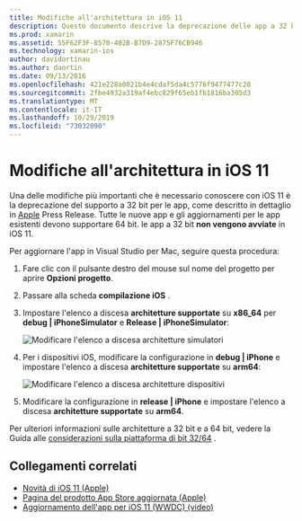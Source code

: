 ```yaml
---
title: Modifiche all'architettura in iOS 11
description: Questo documento descrive la deprecazione delle app a 32 bit in iOS 11. Viene illustrato come aggiornare le applicazioni per le architetture a 64 bit di destinazione.
ms.prod: xamarin
ms.assetid: 55F62F3F-8570-402B-B7D9-2875F76CB946
ms.technology: xamarin-ios
author: davidortinau
ms.author: daortin
ms.date: 09/13/2016
ms.openlocfilehash: 421e228a0021b4e4cdaf5da4c5776f9477477c28
ms.sourcegitcommit: 2fbe4932a319af4ebc829f65eb1fb1816ba305d3
ms.translationtype: MT
ms.contentlocale: it-IT
ms.lasthandoff: 10/29/2019
ms.locfileid: "73032090"
---
```

# <a name="architecture-changes-in-ios-11"></a>Modifiche all'architettura in iOS 11

Una delle modifiche più importanti che è necessario conoscere con iOS 11 è la deprecazione del supporto a 32 bit per le app, come descritto in dettaglio in [Apple](https://developer.apple.com/news/?id=06282017b) Press Release. Tutte le nuove app e gli aggiornamenti per le app esistenti devono supportare 64 bit. le app a 32 bit **non vengono avviate** in iOS 11.

Per aggiornare l'app in Visual Studio per Mac, seguire questa procedura:

1. Fare clic con il pulsante destro del mouse sul nome del progetto per aprire **Opzioni progetto**.
2. Passare alla scheda **compilazione iOS** .
3. Impostare l'elenco a discesa **architetture supportate** su **x86_64** per **debug | iPhoneSimulator** e **Release | iPhoneSimulator**:

    ![Modificare l'elenco a discesa architetture simulatori](architecture-changes-images/image1.png)

4. Per i dispositivi iOS, modificare la configurazione in **debug | iPhone** e impostare l'elenco a discesa **architetture supportate** su **arm64**:

    ![Modificare l'elenco a discesa architetture dispositivi](architecture-changes-images/image2.png)

5. Modificare la configurazione in **release | iPhone** e impostare l'elenco a discesa **architetture supportate** su **arm64**.

Per ulteriori informazioni sulle architetture a 32 bit e a 64 bit, vedere la Guida alle [considerazioni sulla piattaforma di bit 32/64](~/cross-platform/macios/32-and-64/index.md#ios) .

## <a name="related-links"></a>Collegamenti correlati

- [Novità di iOS 11 (Apple)](https://developer.apple.com/ios/)
- [Pagina del prodotto App Store aggiornata (Apple)](https://developer.apple.com/app-store/product-page/)
- [Aggiornamento dell'app per iOS 11 (WWDC) (video)](https://developer.apple.com/videos/play/wwdc2017/204/)
